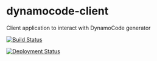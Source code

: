 # dynamocode-client
Client application to interact with DynamoCode generator

[![Build Status](https://dev.azure.com/dynamocode/dynamocode-client/_apis/build/status/DynamoCode.dynamocode-client?branchName=master)](https://dev.azure.com/dynamocode/dynamocode-client/_build/latest?definitionId=3&branchName=master)

[![Deployment Status](https://vsrm.dev.azure.com/dynamocode/_apis/public/Release/badge/a9fb0ed0-69dc-4527-aa0e-87c9f9ce03d6/1/2)](https://vsrm.dev.azure.com/dynamocode/_apis/public/Release/badge/a9fb0ed0-69dc-4527-aa0e-87c9f9ce03d6/1/2)
